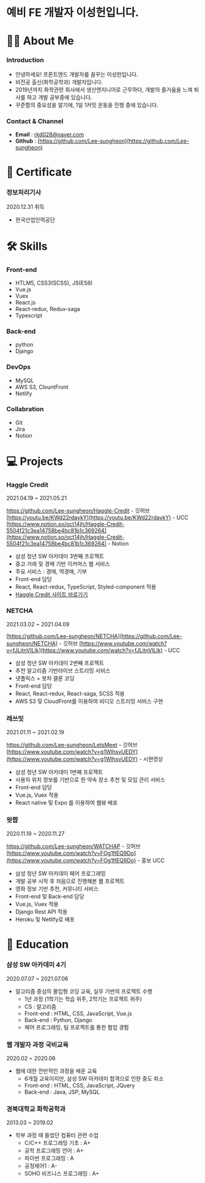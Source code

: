 # 예비 FE 개발자 이성헌입니다.

# 🙋‍♂️ About Me

### Introduction

- 안녕하세요! 프론트엔드 개발자를 꿈꾸는 이성헌입니다.
- 비전공 출신(화학공학과) 개발자입니다.
- 2019년까지 화학관련 회사에서 생산엔지니어로 근무하다, 개발의 즐거움을 느껴 퇴사를 하고 개발 공부중에 있습니다.
- 꾸준함의 중요성을 알기에, 1일 1커밋 운동을 진행 중에 있습니다.

### Contact & Channel

- **Email** : rkd028@naver.com
- **Github** : [https://github.com/Lee-sungheon](https://github.com/Lee-sungheon)

# 🧾 Certificate


### 정보처리기사

2020.12.31 취득

- 한국산업인력공단

# 🛠️ Skills


### Front-end

- HTLM5, CSS3(SCSS), JS(ES6)
- Vue.js
- Vuex
- React.js
- React-redux, Redux-saga
- Typescript

### Back-end

- python
- Django

### DevOps

- MySQL
- AWS S3, ClountFront
- Netlify

### Collabration

- Git
- Jira
- Notion

# 💻 Projects

### Haggle Credit

2021.04.19 ~ 2021.05.21

https://github.com/Lee-sungheon/Haggle-Credit - 깃허브
[https://youtu.be/KWd22rdaykY](https://youtu.be/KWd22rdaykY) - UCC
[https://www.notion.so/oct14jh/Haggle-Credit-5504f21c3ea14758be4bc81b1c369264](https://www.notion.so/oct14jh/Haggle-Credit-5504f21c3ea14758be4bc81b1c369264) - Notion

- 삼성 청년 SW 아카데미 3번째 프로젝트
- 중고 거래 및 경매 기반 이커머스 웹 서비스
- 주요 서비스 : 경매, 역경매, 기부
- Front-end 담당
- React, React-redux, TypeScript, Styled-component 적용
- [Haggle Credit 사이트 바로가기](https://hagglecredit.com)

### NETCHA

2021.03.02 ~ 2021.04.09

[https://github.com/Lee-sungheon/NETCHA](https://github.com/Lee-sungheon/NETCHA) - 깃허브
[https://www.youtube.com/watch?v=fJLitnVILlk](https://www.youtube.com/watch?v=fJLitnVILlk) - UCC

- 삼성 청년 SW 아카데미 2번째 프로젝트
- 추천 알고리즘 기반라이브 스트리밍 서비스
- 넷플릭스 + 왓챠 클론 코딩
- Front-end 담당
- React, React-redux, React-saga, SCSS 적용
- AWS S3 및 CloudFront를 이용하여 비디오 스트리밍 서비스 구현

### 레쓰밋

2021.01.11 ~ 2021.02.19

https://github.com/Lee-sungheon/LetsMeet - 깃허브
[https://www.youtube.com/watch?v=g1WlhsvUEDY](https://www.youtube.com/watch?v=g1WlhsvUEDY) - 시현영상

- 삼성 청년 SW 아카데미 1번째 프로젝트
- 사용자 위치 정보를 기반으로 한 약속 장소 추천 및 모임 관리 서비스
- Front-end 담당
- Vue.js, Vuex 적용
- React native 및 Expo 를 이용하여 웹뷰 배포

### 왓쨥

2020.11.19 ~ 2020.11.27

https://github.com/Lee-sungheon/WATCHAP - 깃허브
[https://www.youtube.com/watch?v=FOg1flEQ9Do](https://www.youtube.com/watch?v=FOg1flEQ9Do) - 홍보 UCC

- 삼성 청년 SW 아카데미 페어 프로그래밍
- 개발 공부 시작 후 처음으로 진행해본 웹 프로젝트
- 영화 정보 기반 추천, 커뮤니티 서비스
- Front-end 및 Back-end 담당
- Vue.js, Vuex 적용
- Django Rest API 적용
- Heroku 및 Netlify로 배포

# 📖 Education


### 삼성 SW 아카데미 4기

2020.07.07 ~ 2021.07.06

- 알고리즘 중심의 몰입형 코딩 교육, 실무 기반의
  프로젝트 수행
    - 1년 과정 (1학기는 학습 위주, 2학기는 프로젝트 위주)
    - CS : 알고리즘
    - Front-end : HTML, CSS, JavaScript, Vue.js
    - Back-end : Python, Django
    - 페어 프로그래밍, 팀 프로젝트를 통한 협업 경험

### 웹 개발자 과정 국비교육

2020.02 ~ 2020.06

- 웹에 대한 전반적인 과정을 배운 교육
  - 6개월 교육이지만, 삼성 SW 아카데미 합격으로 인한 중도 퇴소
  - Front-end : HTML, CSS, JavaScript, JQuery
  - Back-end : Java, JSP, MySQL

### 경북대학교 화학공학과

2013.03 ~ 2019.02

- 학부 과정 때 들었던 컴퓨터 관련 수업
  - C/C++ 프로그래밍 기초 : A+
  - 공학 프로그래밍 언어 : A+
  - 파이썬 프로그래밍 : A
  - 공정제어1 : A-
  - SOHO 비즈니스 프로그래밍 : A+

